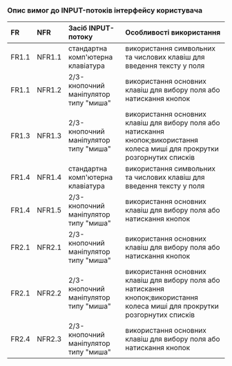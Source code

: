 ### Опис вимог до INPUT-потоків інтерфейсу користувача

|FR|NFR|Засіб INPUT-потоку|Особливості використання|
|:-|:-|:-|:-|
|FR1.1|NFR1.1|стандартна комп'ютерна клавіатура|використання символьних та числових клавіш для введення тексту у поля|
|FR1.1|NFR1.2|2/3-кнопочний маніпулятор типу "миша"|використання основних клавіш для вибору поля або натискання кнопок|
|FR1.3|NFR1.3|2/3-кнопочний маніпулятор типу "миша"|використання основних клавіш для вибору поля або натискання кнопок;використання колеса миші для прокрутки розгорнутих списків|
|FR1.4|NFR1.4|стандартна комп'ютерна клавіатура|використання символьних та числових клавіш для введення тексту у поля|
|FR1.4|NFR1.5|2/3-кнопочний маніпулятор типу "миша"|використання основних клавіш для вибору поля або натискання кнопок|
|FR2.1|NFR2.1|2/3-кнопочний маніпулятор типу "миша"|використання основних клавіш для вибору поля або натискання кнопок|
|FR2.1|NFR2.2|2/3-кнопочний маніпулятор типу "миша"|використання основних клавіш для вибору поля або натискання кнопок;використання колеса миші для прокрутки розгорнутих списків|
|FR2.4|NFR2.3|2/3-кнопочний маніпулятор типу "миша"|використання основних клавіш для вибору поля або натискання кнопок|
